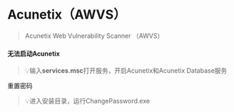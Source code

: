 # Acunetix（AWVS）

> Acunetix Web Vulnerability Scanner （AWVS）

#### 无法启动Acunetix

> 💡输入**services.msc**打开服务，开启Acunetix和Acunetix Database服务

重置密码

> 💡进入安装目录，运行ChangePassword.exe
